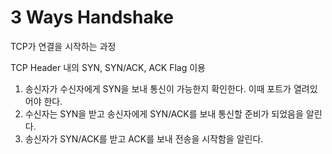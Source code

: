 # 3 Ways Handshake

TCP가 연결을 시작하는 과정

TCP Header 내의 SYN, SYN/ACK, ACK Flag 이용

1. 송신자가 수신자에게 SYN을 보내 통신이 가능한지 확인한다. 이때 포트가 열려있어야 한다.
2. 수신자는 SYN을 받고 송신자에게 SYN/ACK를 보내 통신할 준비가 되었음을 알린다.
3. 송신자가 SYN/ACK를 받고 ACK를 보내 전송을 시작함을 알린다.